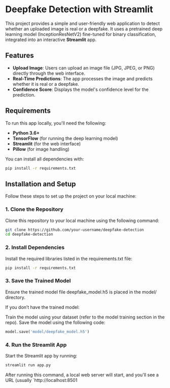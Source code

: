 # Deepfake Detection with Streamlit

This project provides a simple and user-friendly web application to detect whether an uploaded image is real or a deepfake. It uses a pretrained deep learning model (InceptionResNetV2) fine-tuned for binary classification, integrated into an interactive **Streamlit** app.

## Features
- **Upload Image**: Users can upload an image file (JPG, JPEG, or PNG) directly through the web interface.
- **Real-Time Predictions**: The app processes the image and predicts whether it is real or a deepfake.
- **Confidence Score**: Displays the model's confidence level for the prediction.

## Requirements

To run this app locally, you'll need the following:

- **Python 3.6+**
- **TensorFlow** (for running the deep learning model)
- **Streamlit** (for the web interface)
- **Pillow** (for image handling)

You can install all dependencies with:

```bash
pip install -r requirements.txt
```
## Installation and Setup

Follow these steps to set up the project on your local machine:

### 1. Clone the Repository
Clone this repository to your local machine using the following command:

```bash
git clone https://github.com/your-username/deepfake-detection
cd deepfake-detection
```

### 2. Install Dependencies
Install the required libraries listed in the requirements.txt file:

```bash
pip install -r requirements.txt
```

### 3. Save the Trained Model
Ensure the trained model file deepfake_model.h5 is placed in the model/ directory.

If you don’t have the trained model:

Train the model using your dataset (refer to the model training section in the repo).
Save the model using the following code:

```python
model.save('model/deepfake_model.h5')
```

### 4. Run the Streamlit App
Start the Streamlit app by running:

```bash
streamlit run app.py
```

After running this command, a local web server will start, and you'll see a URL (usually `http://localhost:8501